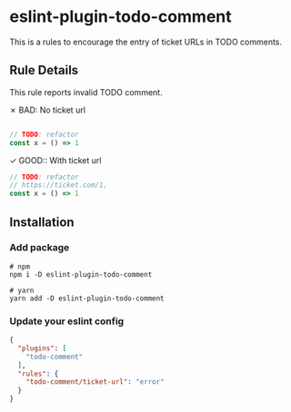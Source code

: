 # eslint-plugin-todo-comment

This is a rules to encourage the entry of ticket URLs in TODO comments.

## Rule Details

This rule reports invalid TODO comment.

✗ BAD: No ticket url
```typescript

// TODO: refactor
const x = () => 1
```

✓ GOOD:: With ticket url
```typescript
// TODO: refactor
// https://ticket.com/1,
const x = () => 1
```

## Installation
### Add package
```shell
# npm
npm i -D eslint-plugin-todo-comment

# yarn
yarn add -D eslint-plugin-todo-comment
```

### Update your eslint config
```json
{
  "plugins": [
    "todo-comment"
  ],
  "rules": {
    "todo-comment/ticket-url": "error"
  }
}
```

